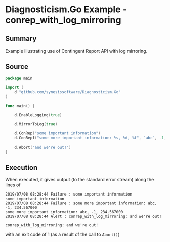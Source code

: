 # Diagnosticism.Go Example - **conrep_with_log_mirroring**

## Summary

Example illustrating use of Contingent Report API with log mirroring.

## Source

``` Go
package main

import (
	d "github.com/synesissoftware/Diagnosticism.Go"
)

func main() {

	d.EnableLogging(true)

	d.MirrorToLog(true)

	d.ConRep("some important information")
	d.ConRepf("some more important information: %s, %d, %f", `abc`, -1, 234.567)

	d.Abort("and we're out!")
}
```

## Execution

When executed, it gives output (to the standard error stream) along the lines of

```
2019/07/08 08:28:44 Failure : some important information
some important information
2019/07/08 08:28:44 Failure : some more important information: abc, -1, 234.567000
some more important information: abc, -1, 234.567000
2019/07/08 08:28:44 Alert : conrep_with_log_mirroring: and we're out!

conrep_with_log_mirroring: and we're out!
```

with an exit code of 1 (as a result of the call to ``Abort()``)


<!-- ########################### end of file ########################### -->

